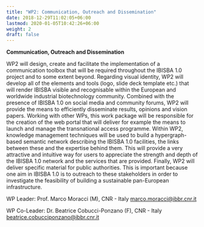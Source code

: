 ```yaml
---
title: "WP2: Communication, Outreach and Dissemination"
date: 2018-12-29T11:02:05+06:00
lastmod: 2020-01-05T10:42:26+06:00
weight: 2
draft: false
---
```


**Communication, Outreach and Dissemination**

WP2 will design, create and facilitate the implementation of a communication toolbox that will be required throughout the IBISBA 1.0 project and to some extent beyond. Regarding visual identity, WP2 will develop all of the elements and tools (logo, slide deck template etc.) that will render IBISBA visible and recognisable within the European and worldwide industrial biotechnology community.
Combined with the presence of IBISBA 1.0 on social media and community forums, WP2 will provide the means to efficiently disseminate results, opinions and vision papers. Working with other WPs, this work package will be responsible for the creation of the web portal that will deliver for example the means to launch and manage the transnational access programme. Within WP2, knowledge management techniques will be used to build a hypergraph-based semantic network describing the IBISBA 1.0 facilities, the links between these and the expertise behind them. This will provide a very attractive and intuitive way for users to appreciate the strength and depth of the IBISBA 1.0 network and the services that are provided. Finally, WP2 will deliver specific material for public authorities. This is important because one aim in IBISBA 1.0 is to outreach to these stakeholders in order to investigate the feasibility of building a sustainable pan-European infrastructure.

WP Leader: Prof. Marco Moracci (M), CNR - Italy
[marco.moracci@ibbr.cnr.it](mailto:marco.moracci@ibbr.cnr.it)

WP Co-Leader: Dr. Beatrice Cobucci-Ponzano (F), CNR - Italy
[beatrice.cobucciponzano@ibbr.cnr.it](mailto:beatrice.cobucciponzano@ibbr.cnr.it) 